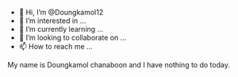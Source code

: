 - 👋 Hi, I’m @Doungkamol12
- 👀 I’m interested in ...
- 🌱 I’m currently learning ...
- 💞️ I’m looking to collaborate on ...
- 📫 How to reach me ...

<!---
Doungkamol12/Doungkamol12 is a ✨ special ✨ repository because its `README.md` (this file) appears on your GitHub profile.
You can click the Preview link to take a look at your changes.
---> My name is Doungkamol chanaboon and I have nothing to do today.
